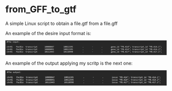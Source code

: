 # from_GFF_to_gtf
A simple Linux script to obtain a file.gtf from a file.gff

An example of the desire input format is:

![No carga :<](./input_output/input.png "Input example")

An example of the output applying my scritp is the next one:

![No carga :<](./input_output/output.png "Output example")
